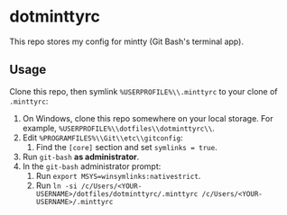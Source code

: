 # dotminttyrc
This repo stores my config for mintty (Git Bash's terminal app).

## Usage
Clone this repo, then symlink `%USERPROFILE%\\.minttyrc` to your clone of
`.minttyrc`:
1.  On Windows, clone this repo somewhere on your local storage.  For
    example, `%USERPROFILE%\\dotfiles\\dotminttyrc\\`.
2.  Edit `%PROGRAMFILES%\\Git\\etc\\gitconfig`:
    1.  Find the `[core]` section and set `symlinks = true`.
3.  Run `git-bash` **as administrator**.
4.  In the `git-bash` administrator prompt:
    1.  Run `export MSYS=winsymlinks:nativestrict`.
    2.  Run `ln -si /c/Users/<YOUR-USERNAME>/dotfiles/dotminttyrc/.minttyrc /c/Users/<YOUR-USERNAME>/.minttyrc`
